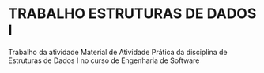 # TRABALHO ESTRUTURAS DE DADOS I

Trabalho da atividade Material de Atividade Prática da disciplina de Estruturas de Dados I no curso de Engenharia de Software


